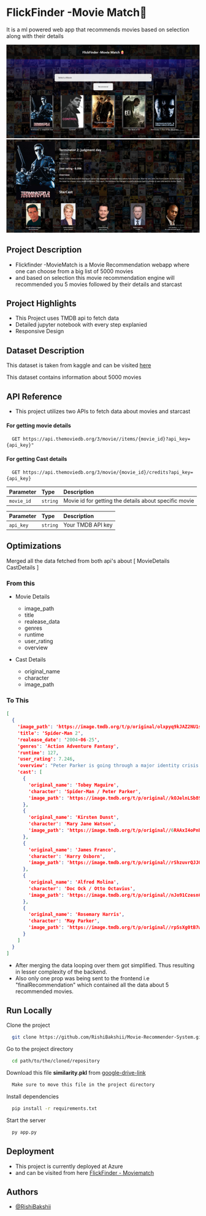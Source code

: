 
# FlickFinder -Movie Match🍿

It is a ml powered web app that recommends movies based on selection along with their details

![Ui image](https://github.com/RishiBakshii/Movie-Recommender-System/blob/main/static/Images/ui%20image%201.png?raw=true)
![ui image 2](https://github.com/RishiBakshii/Movie-Recommender-System/blob/main/static/Images/ui%20image%202.png?raw=true)



## Project Description
- Flickfinder -MovieMatch is a Movie Recommendation webapp where one can choose from a big list of 5000 movies
- and based on selection this movie recommendation engine will recommended you 5 movies followed by their details and starcast
## Project Highlights
- This Project uses TMDB api to fetch data
- Detailed jupyter notebook with every step explanied
- Responsive Design
 
## Dataset Description
This dataset is taken from kaggle and can be visited [here](https://www.kaggle.com/datasets/tmdb/tmdb-movie-metadata?select=tmdb_5000_movies.csv)

This dataset contains information about 5000 movies

## API Reference

- This project utilizes two APIs to fetch data about movies and starcast
#### For getting movie details 

```http
  GET https://api.themoviedb.org/3/movie//items/{movie_id}?api_key={api_key}"
```

#### For getting Cast details

```http
  GET https://api.themoviedb.org/3/movie/{movie_id}/credits?api_key={api_key}
```

| Parameter | Type     | Description                |
| :-------- | :------- | :------------------------- |
| `movie_id` | `string` | Movie id for getting the details about specific movie |

| Parameter | Type     | Description                |
| :-------- | :------- | :------------------------- |
| `api_key` | `string` | Your TMDB API key |




## Optimizations

Merged all the data fetched from both api's about [ MovieDetails CastDetails ]
### From this
- Movie Details
    - image_path
    - title
    - realease_data
    - genres
    - runtime
    - user_rating
    - overview

- Cast Details
    - original_name
    - character
    - image_path

### To This
```json
[
  {
    'image_path': 'https://image.tmdb.org/t/p/original/olxpyq9kJAZ2NU1siLshhhXEPR7.jpg',
    'title': 'Spider-Man 2',
    'realease_date': '2004-06-25',
    'genres': 'Action Adventure Fantasy',
    'runtime': 127,
    'user_rating': 7.246,
    'overview': "Peter Parker is going through a major identity crisis. Burned out from being Spider-Man, he decides to shelve his superhero alter ego, which leaves the city suffering in the wake of carnage left by the evil Doc Ock. In the meantime, Parker still can't act on his feelings for Mary Jane Watson, a girl he's loved since childhood. A certain anger begins to brew in his best friend Harry Osborn as well...",
    'cast': [
      {
        'original_name': 'Tobey Maguire',
        'character': 'Spider-Man / Peter Parker',
        'image_path': 'https://image.tmdb.org/t/p/original//kOJelnLSb89SeivbOCt1l94Hz2d.jpg'
      },
      {
        'original_name': 'Kirsten Dunst',
        'character': 'Mary Jane Watson',
        'image_path': 'https://image.tmdb.org/t/p/original//6RAAxI4oPnDMzXpXWgkkzSgnIAJ.jpg'
      },
      {
        'original_name': 'James Franco',
        'character': 'Harry Osborn',
        'image_path': 'https://image.tmdb.org/t/p/original//rShzuvrQJJQJ6lXDn3IQX4o0iCE.jpg'
      },
      {
        'original_name': 'Alfred Molina',
        'character': 'Doc Ock / Otto Octavius',
        'image_path': 'https://image.tmdb.org/t/p/original//nJo91Czesn6z0d0pkfbDoVZY3sg.jpg'
      },
      {
        'original_name': 'Rosemary Harris',
        'character': 'May Parker',
        'image_path': 'https://image.tmdb.org/t/p/original//rpSsXg0tB7wWQMffvvMqLzrvZAj.jpg'
      }
    ]
  }
]
```

- After merging the data looping over them got simplified. Thus resulting in lesser complexity of the backend.
- Also only one prop was being sent to the frontend i.e "finalRecommendation" which contained all the data about 5 recommended movies.







## Run Locally

Clone the project

```bash
  git clone https://github.com/RishiBakshii/Movie-Recommender-System.git
```

Go to the project directory

```bash
  cd path/to/the/cloned/repository
```

Download this file **similarity.pkl** from [google-drive-link](https://drive.google.com/file/d/1tcx3L-kCYbf2s2TeFQ75_SeP49MciHu3/view?usp=sharing)

```bash
  Make sure to move this file in the project directory
```

Install dependencies

```bash
  pip install -r requirements.txt
```

Start the server

```bash
  py app.py
```


## Deployment
- This project is currently deployed at Azure
- and can be visited from here [FlickFinder - Moviematch]()
## Authors

- [@RishiBakshii](https://github.com/RishiBakshii)

